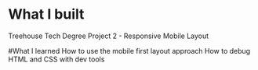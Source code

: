 # What I built
Treehouse Tech Degree Project 2 - Responsive Mobile Layout

#What I learned
How to use the mobile first layout approach 
How to debug HTML and CSS with dev tools
